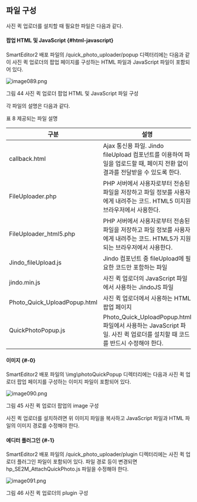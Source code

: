 ## 파일 구성

사진 퀵 업로더를 설치할 때 필요한 파일은 다음과 같다.

#### 팝업 HTML 및 JavaScript {#html-javascript}

SmartEditor2 배포 파일의 /quick_photo_uploader/popup 디렉터리에는 다음과 같이 사진 퀵 업로더의 팝업 페이지를 구성하는 HTML 파일과 JavaScript 파일이 포함되어 있다.

![image089.png](/assets/image089.png)

그림 44 사진 퀵 업로더 팝업 HTML 및 JavaScript 파일 구성

각 파일의 설명은 다음과 같다.

표 8 제공되는 파일 설명

| 구분 | 설명 |
| --- | --- |
| callback.html | Ajax 통신용 파일. Jindo fileUpload 컴포넌트를 이용하여 파일을 업로드할 때, 페이지 전환 없이 결과를 전달받을 수 있도록 한다. |
| FileUploader.php | PHP 서버에서 사용자로부터 전송된 파일을 저장하고 파일 정보를 사용자에게 내려주는 코드. HTML5 미지원 브라우저에서 사용한다. |
| FileUploader_html5.php | PHP 서버에서 사용자로부터 전송된 파일을 저장하고 파일 정보를 사용자에게 내려주는 코드. HTML5가 지원되는 브라우저에서 사용한다. |
| Jindo_fileUpload.js | Jindo 컴포넌트 중 fileUpload에 필요한 코드만 포함하는 파일 |
| jindo.min.js | 사진 퀵 업로더의 JavaScript 파일에서 사용하는 JindoJS 파일 |
| Photo_Quick_UploadPopup.html | 사진 퀵 업로더에서 사용하는 HTML 팝업 페이지 |
| QuickPhotoPopup.js | Photo_Quick_UploadPopup.html 파일에서 사용하는 JavaScript 파일. 사진 퀵 업로더를 설치할 때 코드를 반드시 수정해야 한다. |

#### 이미지 {#-0}

SmartEditor2 배포 파일의 \img\photoQuickPopup 디렉터리에는 다음과 사진 퀵 업로더 팝업 페이지를 구성하는 이미지 파일이 포함되어 있다.

![image090.png](/assets/image090.png)

그림 45 사진 퀵 업로더 팝업의 image 구성

사진 퀵 업로더를 설치하려면 위 이미지 파일을 복사하고 JavaScript 파일과 HTML 파일의 이미지 경로를 수정해야 한다.

#### 에디터 플러그인 {#-1}

SmartEditor2 배포 파일의 /quick_photo_uploader/plugin 디렉터리에는 사진 퀵 업로더 플러그인 파일이 포함되어 있다. 파일 경로 등이 변경되면 hp_SE2M_AttachQuickPhoto.js 파일을 수정해야 한다.

![image091.png](/assets/image091.png)

그림 46 사진 퀵 업로더의 plugin 구성
